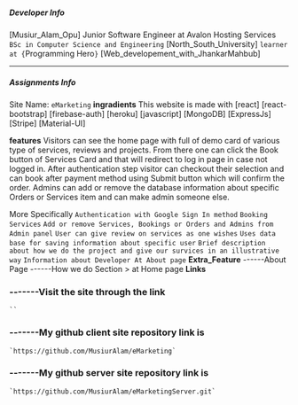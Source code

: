 

##### Developer Info

[Musiur_Alam_Opu]
Junior Software Engineer at Avalon Hosting Services
`BSc in Computer Science and Engineering`
[North_South_University]
`learner at {`Programming Hero`}`
[Web_developement_with_JhankarMahbub]

---

##### Assignments Info

Site Name: `eMarketing`
**ingradients**
This website is made with
[react]
[react-bootstrap]
[firebase-auth]
[heroku]
[javascript]
[MongoDB]
[ExpressJs]
[Stripe]
[Material-UI]

**features**
Visitors can see the home page with full of demo card of various type of services, reviews and projects. From there one can click the Book button of Services Card and that will redirect to log in page in case not logged in. After authentication step visitor can checkout their selection and can book after payment method using Submit button which will confirm the order. Admins can add or remove the database information about specific Orders or Services item and can make admin someone else.

More Specifically
`Authentication with Google Sign In method`
`Booking Services`
`Add or remove Services, Bookings or Orders and Admins from Admin panel`
`User can give review on services as one wishes`
`Uses data base for saving information about specific user`
`Brief description about how we do the project and give our survices in an illustrative way`
`Information about Developer At About page`
**Extra_Feature**
------About Page
------How we do Section > at Home page
**Links**

### -------Visit the site through the link

    ``

### -------My github client site repository link is

    `https://github.com/MusiurAlam/eMarketing`

### -------My github server site repository link is

    `https://github.com/MusiurAlam/eMarketingServer.git`